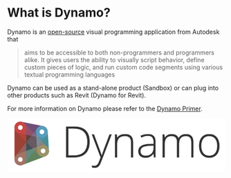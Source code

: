 # What is Dynamo?

Dynamo is an [open-source](https://github.com/DynamoDS/Dynamo) visual programming application from Autodesk that 

>aims to be accessible to both non-programmers and programmers alike. It gives users the ability to visually script behavior, define custom pieces of logic, and run custom code segments using various textual programming languages

Dynamo can be used as a stand-alone product (Sandbox) or can plug into other products such as Revit (Dynamo for Revit).

For more information on Dynamo please refer to the [Dynamo Primer]( http://primer.dynamobim.org/). 

[<img src="images/dynamo_logo_dark-trim.png">](https://dynamobim.org)
